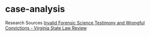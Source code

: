# case-analysis
Research Sources
[Invalid Forensic Science Testimony and Wrongful Convictions - Virginia State Law Review](http://www.virginialawreview.org/sites/virginialawreview.org/files/1-2.pdf)
